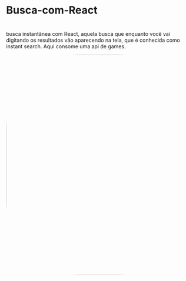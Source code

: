 # Busca-com-React

#
busca instantânea
com React, aquela busca que enquanto você vai digitando os resultados
vão aparecendo na tela, que é conhecida como instant search. Aqui consome uma api de games.

<img align="center" height="600" style="border-radius:200px;" src="https://cdn.discordapp.com/attachments/882496817550483510/915422507874517043/Captura_de_Tela_357.png">
